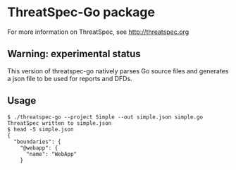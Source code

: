 # ThreatSpec-Go package

For more information on ThreatSpec, see http://threatspec.org

## Warning: experimental status

This version of threatspec-go natively parses Go source files and generates a json file to be used for reports and DFDs.

## Usage

    $ ./threatspec-go --project Simple --out simple.json simple.go
    ThreatSpec written to simple.json
    $ head -5 simple.json
    {
      "boundaries": {
        "@webapp": {
          "name": "WebApp"
        }
